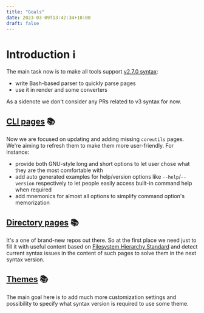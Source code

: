 ```yaml
---
title: "Goals"
date: 2023-03-09T13:42:34+10:00
draft: false
---
```


# Introduction :information_source:

The main task now is to make all tools support
[v2.7.0 syntax][syntax]:

- write Bash-based parser to quickly parse pages
- use it in render and some converters

As a sidenote we don't consider any PRs related to v3 syntax for now.

[syntax]: https://github.com/command-line-interface-pages/syntax/blob/main/base.md

## [CLI pages][cli-pages] :books:

Now we are focused on updating and adding missing `coreutils` pages. We're aiming
to refresh them to make them more user-friendly. For instance:

- provide both GNU-style long and short options to let user chose what they are
  the most comfortable with
- add auto generated examples for help/version options like `--help`/`--version`
  respectively to let people easily access built-in command help when required
- add mnemonics for almost all options to simplify command option's memorization

[cli-pages]: https://github.com/command-line-interface-pages/cli-pages

## [Directory pages][directory-pages] :books:

It's a one of brand-new repos out there. So at the first place we need just to
fill it with useful content based on
[Filesystem Hierarchy Standard][fhs] and detect current syntax issues in the
content of such pages to solve them in the next syntax version.

[directory-pages]: https://github.com/command-line-interface-pages/directory-pages
[fhs]: https://refspecs.linuxfoundation.org/FHS_3.0/fhs/index.html

## [Themes][themes] :books:

The main goal here is to add much more customization settings and possibility to
specify what syntax version is required to use some theme.

[themes]: https://github.com/command-line-interface-pages/themes
